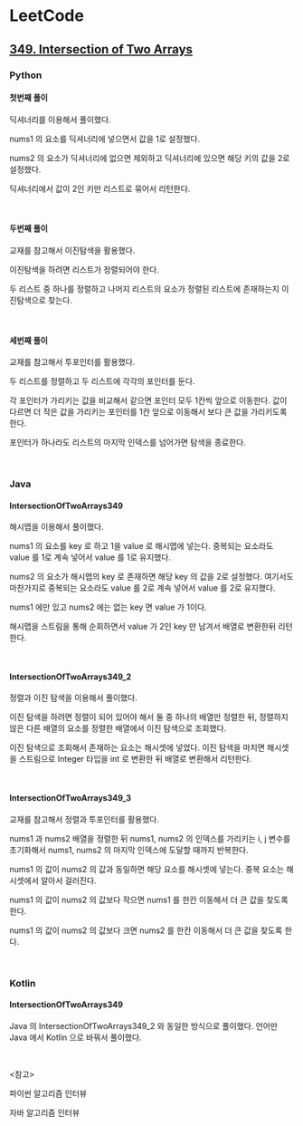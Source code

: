 # LeetCode

## [349. Intersection of Two Arrays](https://leetcode.com/problems/intersection-of-two-arrays/)

### Python

#### 첫번째 풀이

딕셔너리를 이용해서 풀이했다.

nums1 의 요소를 딕셔너리에 넣으면서 값을 1로 설정했다. 

nums2 의 요소가 딕셔너리에 없으면 제외하고 딕셔너리에 있으면 해당 키의 값을 2로 설정했다.

딕셔너리에서 값이 2인 키만 리스트로 묶어서 리턴한다.

<br>

#### 두번째 풀이

교재를 참고해서 이진탐색을 활용했다.

이진탐색을 하려면 리스트가 정렬되어야 한다. 

두 리스트 중 하나를 정렬하고 나머지 리스트의 요소가 정렬된 리스트에 존재하는지 이진탐색으로 찾는다.

<br>

#### 세번째 풀이

교재를 참고해서 투포인터를 활용했다.

두 리스트를 정렬하고 두 리스트에 각각의 포인터를 둔다.

각 포인터가 가리키는 값을 비교해서 같으면 포인터 모두 1칸씩 앞으로 이동한다. 값이 다르면 더 작은 값을 가리키는 포인터를 1칸 앞으로 이동해서 보다 큰 값을 가리키도록 한다.

포인터가 하나라도 리스트의 마지막 인덱스를 넘어가면 탐색을 종료한다.

<br>

### Java

#### IntersectionOfTwoArrays349

해시맵을 이용해서 풀이했다. 

nums1 의 요소를 key 로 하고 1을 value 로 해시맵에 넣는다. 중복되는 요소라도 value 를 1로 계속 넣어서 value 를 1로 유지했다.

nums2 의 요소가 해시맵의 key 로 존재하면 해당 key 의 값을 2로 설정했다. 여기서도 마찬가지로 중복되는 요소라도 value 를 2로 계속 넣어서 value 를 2로 유지했다.

nums1 에만 있고 nums2 에는 없는 key 면 value 가 1이다.

해시맵을 스트림을 통해 순회하면서 value 가 2인 key 만 남겨서 배열로 변환한뒤 리턴한다.

<br>

#### IntersectionOfTwoArrays349_2

정렬과 이진 탐색을 이용해서 풀이했다. 

이진 탐색을 하려면 정렬이 되어 있어야 해서 둘 중 하나의 배열만 정렬한 뒤, 정렬하지 않은 다른 배열의 요소를 정렬한 배열에서 이진 탐색으로 조회했다.

이진 탐색으로 조회해서 존재하는 요소는 해시셋에 넣었다. 이진 탐색을 마치면 해시셋을 스트림으로 Integer 타입을 int 로 변환한 뒤 배열로 변환해서 리턴한다.

<br>

#### IntersectionOfTwoArrays349_3

교재를 참고해서 정렬과 투포인터를 활용했다. 

nums1 과 nums2 배열을 정렬한 뒤 nums1, nums2 의 인덱스를 가리키는 i, j 변수를 초기화해서 nums1, nums2 의 마지막 인덱스에 도달할 때까지 반복한다.

nums1 의 값이 nums2 의 값과 동일하면 해당 요소를 해시셋에 넣는다. 중복 요소는 해시셋에서 알아서 걸러진다.

nums1 의 값이 nums2 의 값보다 작으면 nums1 를 한칸 이동해서 더 큰 값을 찾도록 한다.

nums1 의 값이 nums2 의 값보다 크면 nums2 를 한칸 이동해서 더 큰 값을 찾도록 한다.

<br>

### Kotlin

#### IntersectionOfTwoArrays349

Java 의 IntersectionOfTwoArrays349_2 와 동일한 방식으로 풀이했다. 언어만 Java 에서 Kotlin 으로 바꿔서 풀이했다.

<br>

<참고>

파이썬 알고리즘 인터뷰

자바 알고리즘 인터뷰

